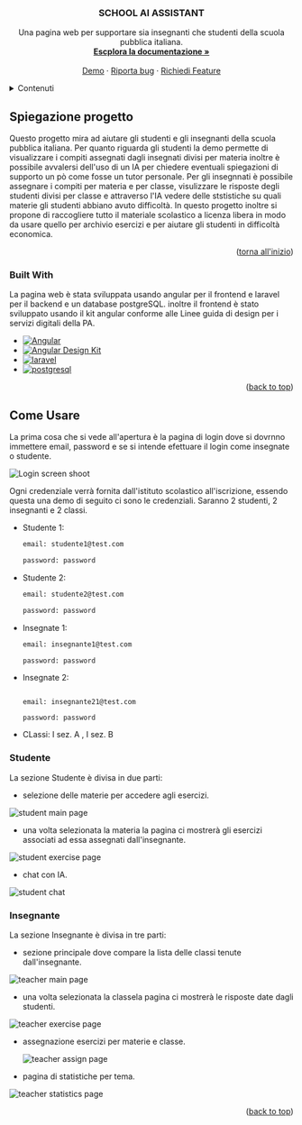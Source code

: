 <a name="readme-top"></a>


<!-- PROJECT LOGO -->
<br />
<div align="center">
 
  <h3 align="center">SCHOOL AI ASSISTANT</h3>

  <p align="center">
    Una pagina web per supportare sia insegnanti che studenti della scuola pubblica italiana.
    <br />
    <a href="https://github.com/DoublEffe/school/blob/main/README.md"><strong>Escplora la documentazione »</strong></a>
    <br />
    <br />
    <a href="https://school-uzyr.onrender.com">Demo</a>
    ·
    <a href="https://github.com/DoublEffe/school/issues">Riporta bug</a>
    ·
    <a href="https://github.com/DoublEffe/school/issues">Richiedi Feature</a>
  </p>
</div>



<!-- TABLE OF CONTENTS -->
<details>
  <summary>Contenuti</summary>
  <ol>
    <li>
      <a href="#about-the-project">Spiegazione progetto</a>
      <ul>
        <li><a href="#built-with">Built With</a></li>
      </ul>
    </li>
    <li>
      <a href="#come-usare">Come Usare</a>
      <ul>
        <li><a href="#studente">Studente</a>
        <li><a href="#insegnante">Insegnante</a>
      </ul>
    </li>
  </ol>
</details>



<!-- ABOUT THE PROJECT -->
## Spiegazione progetto
Questo progetto mira ad aiutare gli studenti e gli insegnanti della scuola pubblica italiana.
Per quanto riguarda gli studenti la demo permette di visualizzare i compiti assegnati dagli insegnati divisi per materia inoltre è possibile
avvalersi dell'uso di un IA per chiedere eventuali spiegazioni di supporto un pò come fosse un tutor personale.
Per gli insegnnati è possibile assegnare i compiti per materia e per classe, visulizzare le risposte degli studenti divisi per classe e attraverso l'IA vedere delle ststistiche su quali materie gli studenti abbiano avuto difficoltà.
In questo progetto inoltre si propone di raccogliere tutto il materiale scolastico a licenza libera in modo da usare quello per archivio esercizi e per aiutare gli studenti in difficoltà economica.
<p align="right">(<a href="#readme-top">torna all'inizio</a>)</p>



### Built With

La pagina web è stata sviluppata usando angular per il frontend e laravel per il backend e un database postgreSQL.
inoltre il frontend è stato sviluppato usando il kit angular conforme alle Linee guida di design per i servizi digitali della PA.

* [![Angular][Angular-url]][Angular.io]
* [![Angular Design Kit][Angular-design-kit]][Angular-material.io]
* [![laravel][Laravel]][laravel]
* [![postgresql][postGreSQL]][postgresql]


<p align="right">(<a href="#readme-top">back to top</a>)</p>



<!-- USAGE EXAMPLES -->
## Come Usare

La prima cosa che si vede all'apertura è la pagina di login dove si dovrnno immettere email, password e se si intende efettuare il login come insegnate o studente.

![Login screen shoot](https://github.com/DoublEffe/school/blob/main/images/login.png)

Ogni credenziale verrà fornita dall'istituto scolastico all'iscrizione, essendo questa una demo di seguito ci sono le credenziali.
Saranno 2 studenti, 2 insegnanti e 2 classi.

* Studente 1:
    ```sh
    email: studente1@test.com
    ```  
    ```sh
    password: password
    ```
    
* Studente 2:
    ```sh
    email: studente2@test.com
    ```
    ```sh
    password: password
    ```
    
* Insegnate 1:
    ```sh
    email: insegnante1@test.com
    ```
    ```sh
    password: password
    ```
    
* Insegnate 2:

    ```
    
    email: insegnante21@test.com
    
    password: password
    ```
    
* CLassi:
    I sez. A ,
    I sez. B

### Studente

La sezione Studente è divisa in due parti: 

* selezione delle materie per accedere agli esercizi.

![student main page](https://github.com/DoublEffe/school/blob/main/images/studente1.png)

* una volta selezionata la materia la pagina ci mostrerà gli esercizi associati ad essa assegnati dall'insegnante.

![student exercise page](https://github.com/DoublEffe/school/blob/main/images/studente1-1.png)

* chat con IA.

![student chat](https://github.com/DoublEffe/school/blob/main/images/studente2.png)



### Insegnante

La sezione Insegnante è divisa in tre parti:

* sezione principale dove compare la lista delle classi tenute dall'insegnante.

![teacher main page](https://github.com/DoublEffe/school/blob/main/images/insegnante1.png)

* una volta selezionata la classela pagina ci mostrerà le risposte date dagli studenti.

![teacher exercise page](https://github.com/DoublEffe/school/blob/main/images/insegnante1-1.png)

* assegnazione esercizi per materie e classe.

  ![teacher assign page](https://github.com/DoublEffe/school/blob/main/images/insegnante2.png)

* pagina di statistiche per tema.

![teacher statistics page](https://github.com/DoublEffe/school/blob/main/images/insegnate3.png)


<p align="right">(<a href="#readme-top">back to top</a>)</p>





<!-- MARKDOWN LINKS & IMAGES -->
[Angular.io]: https://angular.io/
[Angular-url]: https://img.shields.io/badge/Angular-DD0031?style=for-the-badge&logo=angular&logoColor=white
[Angular-design-kit]: https://img.shields.io/badge/Angular%20Design%20Kit-8A2BE2
[Angular-material.io]: https://design-angular-kit.vercel.app/design-angular-kit#/info/welcome
[Laravel]: https://img.shields.io/badge/Laravel-DD0031?style=for-the-badge&logo=laravel&logoColor=white
[laravel]: https://laravel.com/
[postGreSQL]: https://img.shields.io/badge/PostgreSQl-DD0031?style=for-the-badge&logo=postgresql&logoColor=white
[postgresql]: https://www.postgresql.org/
